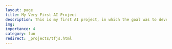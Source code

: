 ```yaml
---
layout: page
title: My Very First AI Project
description: This is my first AI project, in which the goal was to develop a system that can recognize handwritten text.
img:
importance: 4
category: fun
redirect: _projects/tfjs.html
---
```



